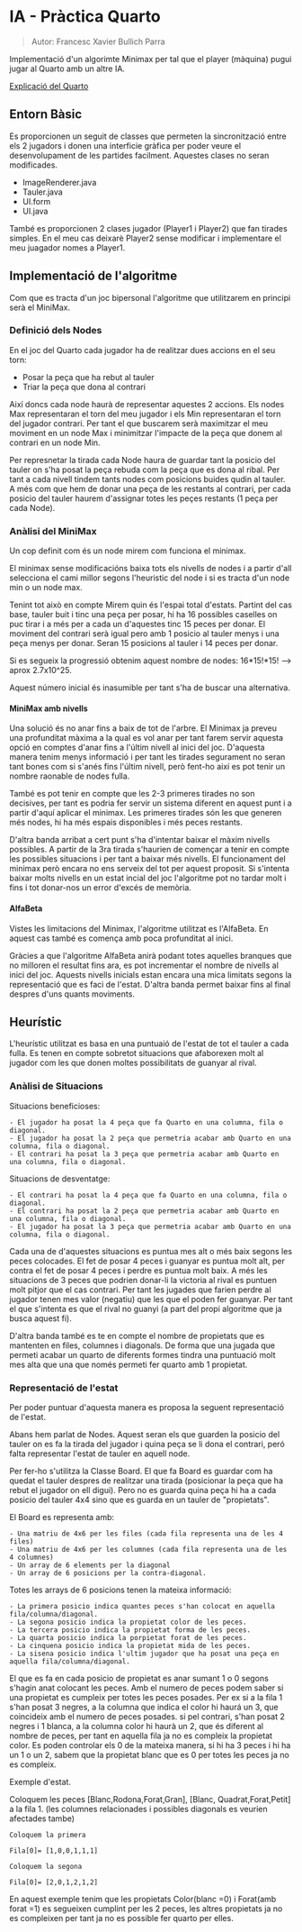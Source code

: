 # IA - Pràctica Quarto 

> Autor: Francesc Xavier Bullich Parra


Implementació d'un algorimte Minimax per tal que el player (màquina)  pugui jugar al Quarto amb un altre IA.


[Explicació del Quarto]( https://es.wikipedia.org/wiki/Quarto_(juego))

## Entorn Bàsic

Es proporcionen un seguit de classes que permeten la sincronització entre els 2 jugadors i donen una interficie gràfica per poder veure el desenvolupament de les partides facilment. Aquestes clases no seran modificades.

  - ImageRenderer.java
  - Tauler.java
  - UI.form
  - UI.java


També es proporcionen 2 clases jugador (Player1 i Player2) que fan tirades simples. En el meu cas deixarè Player2 sense modificar i implementare el meu juagador nomes a Player1.

## Implementació de l'algoritme

Com que es tracta d'un joc bipersonal l'algoritme que utilitzarem en principi serà el MiniMax.

### Definició dels Nodes

En el joc del Quarto cada jugador ha de realitzar dues accions en el seu torn:

  - Posar la peça que ha rebut al tauler
  - Triar la peça que dona al contrari
	
Així doncs cada node haurà de representar aquestes 2 accions. Els nodes Max representaran el torn del meu jugador i els Min representaran el torn del jugador contrari.
Per tant el que buscarem serà maximitzar el meu moviment en un node Max i minimitzar l'impacte de la peça que donem al contrari en un node Min.

Per represnetar la tirada cada Node haura de guardar tant la posicio del tauler on s'ha posat la peça rebuda com la peça que es dona al ribal.
Per tant a cada nivell tindem tants nodes com posicions buides qudin al tauler. A més com que hem de donar una peça de les restants al contrari, per cada posicio del tauler haurem d'assignar totes les peçes restants (1 peça per cada Node).

### Anàlisi del MiniMax

Un cop definit com és un node mirem com funciona el minimax.

El minimax sense modificacións baixa tots els nivells de nodes i a partir d'all selecciona el cami millor segons l'heuristic del node i si es tracta d'un node min o un node max.

Tenint tot això en compte Mirem quin és l'espai total d'estats.
Partint del cas base, tauler buit i tinc una peça per posar, hi ha 16 possibles caselles on puc tirar i a més per a cada un d'aquestes tinc 15 peces per donar.
El moviment del contrari serà igual pero amb 1 posicio al tauler menys i una peça menys per donar. Seran 15 posicions al tauler i 14 peces per donar.

Si es segueix la progressió obtenim aquest nombre de nodes: 16*15!*15! --> aprox 2.7x10^25.

Aquest número inicial és inasumible per tant s'ha de buscar una alternativa.

#### MiniMax amb nivells

Una solució és no anar fins a baix de tot de l'arbre. El Minimax ja preveu una profunditat màxima a la qual es vol anar per tant farem servir aquesta opció en comptes d'anar fins a l'últim nivell al inici del joc.
D'aquesta manera tenim menys informació i per tant les tirades segurament no seran tant bones com si s'anés fins l'últim nivell, però fent-ho així es pot tenir un nombre raonable de nodes fulla.

També es pot tenir en compte que les 2-3 primeres tirades no son decisives, per tant es podria fer servir un sistema diferent en aquest punt i a partir d'aquí aplicar el minimax. Les primeres tirades són les que generen més nodes, hi ha més espais disponibles i més peces restants.

D'altra banda arribat a cert punt s'ha d'intentar baixar el màxim nivells possibles. A partir de la 3ra tirada s'haurien de començar a tenir en compte les possibles situacions i per tant a baixar més nivells.
El funcionament del minimax però encara no ens serveix del tot per aquest proposit. Si s'intenta baixar molts nivells en un estat incial del joc l'algoritme pot no tardar molt i fins i tot donar-nos un error d'excés de memòria.


#### AlfaBeta

Vistes les limitacions del Minimax, l'algoritme utilitzat es l'AlfaBeta. En aquest cas també es comença amb poca profunditat al inici.

Gràcies a que l'algoritme AlfaBeta anirà podant totes aquelles branques que no milloren el resultat fins ara, es pot incrementar el nombre de nivells al inici del joc.
Aquests nivells inicials estan encara una mica limitats segons la representació que es faci de l'estat. D'altra banda permet baixar fins al final despres d'uns quants moviments.

## Heurístic

L'heurístic utilitzat es basa en una puntuaió de l'estat de tot el tauler a cada fulla. Es tenen en compte sobretot situacions que afaborexen molt al jugador com les que donen moltes possibilitats de guanyar al rival.

### Anàlisi de Situacions

Situacions beneficioses:
	
	- El jugador ha posat la 4 peça que fa Quarto en una columna, fila o diagonal.
	- El jugador ha posat la 2 peça que permetria acabar amb Quarto en una columna, fila o diagonal.
	- El contrari ha posat la 3 peça que permetria acabar amb Quarto en una columna, fila o diagonal.
	
Situacions de desventatge:

	- El contrari ha posat la 4 peça que fa Quarto en una columna, fila o diagonal.
	- El contrari ha posat la 2 peça que permetria acabar amb Quarto en una columna, fila o diagonal.
	- El jugador ha posat la 3 peça que permetria acabar amb Quarto en una columna, fila o diagonal.

Cada una de d'aquestes situacions es puntua mes alt o més baix segons les peces colocades. El fet de posar 4 peces i guanyar es puntua molt alt, per contra el fet de posar 4 peces i perdre es puntua molt baix.
A més les situacions de 3 peces que podrien donar-li la victoria al rival es puntuen molt pitjor que el cas contrari. 
Per tant les jugades que farien perdre al jugador tenen mes valor (negatiu) que les que el poden fer guanyar. Per tant el que s'intenta es que el rival no guanyi (a part del propi algoritme que ja busca aquest fi).

D'altra banda també es te en compte el nombre de propietats que es mantenten en files, columnes i diagonals. De forma que una jugada que permeti acabar un quarto de diferents formes tindra una puntuació molt mes alta que una que només permeti fer quarto amb 1 propietat.

### Representació de l'estat

Per poder puntuar d'aquesta manera es proposa la seguent representació de l'estat.

Abans hem parlat de Nodes. Aquest seran els que guarden la posicio del tauler on es fa la tirada del jugador i quina peça se li dona el contrari, peró falta representar l'estat de tauler en aquell node.

Per fer-ho s'utilitza la Classe Board. El que fa Board es guardar com ha quedat el tauler despres de realitzar una tirada (posicionar la peça que ha rebut el jugador on ell digui).
Pero no es guarda quina peça hi ha a cada posicio del tauler 4x4 sino que es guarda en un tauler de "propietats".

El Board es representa amb: 

	- Una matriu de 4x6 per les files (cada fila representa una de les 4 files)
	- Una matriu de 4x6 per les columnes (cada fila representa una de les 4 columnes)
	- Un array de 6 elements per la diagonal
	- Un array de 6 posicions per la contra-diagonal.
	
Totes les arrays de 6 posicions tenen la mateixa informació:	
	
	- La primera posicio indica quantes peces s'han colocat en aquella fila/columna/diagonal.
	- La segona posicio indica la propietat color de les peces.
	- La tercera posicio indica la propietat forma de les peces.
	- La quarta posicio indica la porpietat forat de les peces.
	- La cinquena posicio indica la propietat mida de les peces.
	- La sisena posicio indica l'ultim jugador que ha posat una peça en aquella fila/columna/diagonal.
	
El que es fa en cada posicio de propietat es anar sumant 1 o 0 segons s'hagin anat colocant les peces.
Amb el numero de peces podem saber si una propietat es cumpleix per totes les peces posades. Per ex si a la fila 1 s'han posat 3 negres, a la columna que indica el color hi haurá un 3, que coincideix amb el  numero de peces posades.
si pel contrari, s'han posat 2 negres i 1 blanca, a la columna color hi haurà un 2, que és diferent al nombre de peces, per tant en aquella fila ja no es compleix la propietat color.
Es poden controlar els 0 de la mateixa manera, si hi ha 3 peces i hi ha un 1 o un 2, sabem que la propietat blanc  que es 0 per totes les peces ja no es compleix.

Exemple d'estat.

Coloquem les peces [Blanc,Rodona,Forat,Gran], [Blanc, Quadrat,Forat,Petit] a la fila 1. (les columnes relacionades i possibles diagonals es veurien afectades tambe)

	Coloquem la primera
	
	Fila[0]= [1,0,0,1,1,1]
	
	Coloquem la segona
	
	Fila[0]= [2,0,1,2,1,2]
	
En aquest exemple tenim que les propietats Color(blanc =0) i Forat(amb forat =1) es segueixen cumplint per les 2 peces, les altres propietats ja no es compleixen per tant ja no es possible fer quarto per elles.
